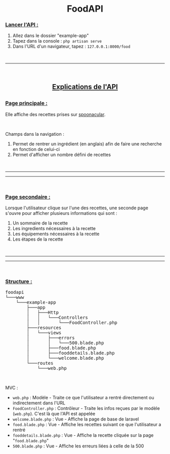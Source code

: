 <h1 align="center">FoodAPI</h1>

<h3><ins>Lancer l'API :</ins></h3>
<ol>
    <li>Allez dans le dossier "example-app"</li>
    <li>Tapez dans la console : <code>php artisan serve</code></li>
    <li>Dans l'URL d'un navigateur, tapez : <code>127.0.0.1:8000/food</code></li>
</ol>
<br/>
<hr/>
<br/>
<h2 align="center"><ins>Explications de l'API</ins><h2>
<h3><ins>Page principale :</ins></h3>
<p>Elle affiche des recettes prises sur <a target="_blank" href="https://spoonacular.com/food-api">spoonacular</a>.</p>
<br/>
<p>Champs dans la navigation :</p>
<ol>
    <li>Permet de rentrer un ingrédient (en anglais) afin de faire une recherche en fonction de celui-ci</li>
    <li>Permet d'afficher un nombre défini de recettes</li>
</ol>
<br/>
<hr/>
<hr/>
<br/>
<h3><ins>Page secondaire :</ins></h3>
<p>Lorsque l'utilisateur clique sur l'une des recettes, une seconde page s'ouvre pour afficher plusieurs informations qui sont :</p>
<ol>
    <li>Un sommaire de la recette</li>
    <li>Les ingredients nécessaires à la recette</li>
    <li>Les équipements nécessaires à la recette</li>
    <li>Les étapes de la recette</li>
</ol>
<br/>
<hr/>
<hr/>
<br/>
<h3><ins>Structure :</ins></h3>
<pre>
foodapi
└───www
    └───example-app
        ├───app
        │   ├───Http
        │   │   └───Controllers
        │   │       └───FoodController.php
        ├───resources
        │   └───views
        │       ├───errors
        │       │   └───500.blade.php
        │       ├───food.blade.php
        │       ├───fooddetails.blade.php
        │       └───welcome.blade.php
        └───routes
            └───web.php
</pre>
<br/>
<p>MVC :</p>
<ul>
    <li><code>web.php</code> : Modèle - Traite ce que l'utilisateur a rentré directement ou indirectement dans l'URL</li>
    <li><code>FoodController.php</code> : Contrôleur - Traite les infos reçues par le modèle (<code>web.php</code>). C'est là que l'API est appelée</li>
    <li><code>welcome.blade.php</code> : Vue - Affiche la page de base de laravel</li>
    <li><code>food.blade.php</code> : Vue - Affiche les recettes suivant ce que l'utilisateur a rentré</li>
    <li><code>fooddetails.blade.php</code> : Vue - Affiche la recette cliquée sur la page "<code>food.blade.php</code>"</li>
    <li><code>500.blade.php</code> : Vue - Affiche les erreurs liées à celle de la 500</li>
</ul>
